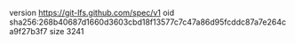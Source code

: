version https://git-lfs.github.com/spec/v1
oid sha256:268b40687d1660d3603cbd18f13577c7c47a86d95fcddc87a7e264ca9f27b3f7
size 3241
